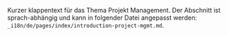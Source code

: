 Kurzer klappentext für das Thema Projekt Management.
Der Abschnitt ist sprach-abhängig und kann in folgender Datei angepasst werden: `_i18n/de/pages/index/introduction-project-mgmt.md`.